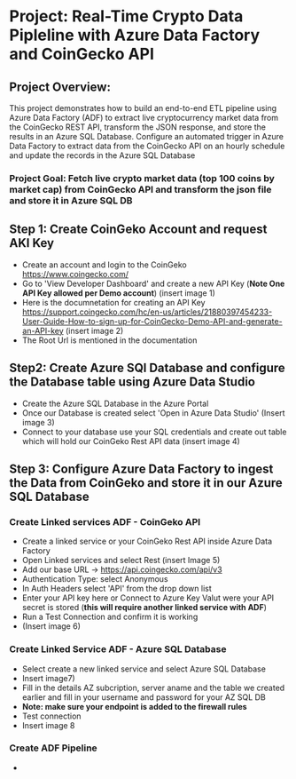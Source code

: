 # Project: Real-Time Crypto Data Pipleline with Azure Data Factory and CoinGecko API

## Project Overview:

This project demonstrates how to build an end-to-end ETL pipeline using Azure Data Factory (ADF) to extract live cryptocurrency market data from the CoinGecko REST API, transform the JSON response, and store the results in an Azure SQL Database. Configure an automated trigger in Azure Data Factory to extract data from the CoinGecko API on an hourly schedule and update the records in the Azure SQL Database

### Project Goal: Fetch live crypto market data (top 100 coins by market cap) from CoinGecko API and transform the json file and store it in Azure SQL DB  

## Step 1: Create CoinGeko Account and request AKI Key

- Create an account and login to the CoinGeko  https://www.coingecko.com/
- Go to 'View Developer Dashboard' and create a new API Key (**Note One API Key allowed per Demo account**) (insert image 1)
- Here is the documnetation for creating an API Key https://support.coingecko.com/hc/en-us/articles/21880397454233-User-Guide-How-to-sign-up-for-CoinGecko-Demo-API-and-generate-an-API-key (insert image 2)
- The Root Url is mentioned in the documentation 


## Step2: Create Azure SQl Database and configure the Database table using Azure Data Studio

- Create the Azure SQL Database in the Azure Portal
- Once our Database is created select 'Open in Azure Data Studio' (Insert image 3)
- Connect to your database use your SQL credentials and create out table which will hold our CoinGeko Rest API data (insert image 4)


## Step 3: Configure Azure Data Factory to ingest the Data from CoinGeko and store it in our Azure SQL Database

### Create Linked services ADF - CoinGeko API 
- Create a linked service or your CoinGeko Rest API inside Azure Data Factory
- Open Linked services and select Rest (insert Image 5)
- Add our base URL -> https://api.coingecko.com/api/v3
- Authentication Type: select Anonymous
- In Auth Headers select 'API' from the drop down list
- Enter your API key here or Connect to Azure Key Valut were your API secret is stored (**this will require another linked service with ADF**)
- Run a Test Connection and confirm it is working
- (Insert image 6)
  

### Create Linked Service ADF - Azure SQL Database
- Select create a new linked service and select Azure SQL Database
- Insert image7)
- Fill in the details AZ subcription, server aname and the table we created earlier and fill in your username and password for your AZ SQL DB
- **Note: make sure your endpoint is added to the firewall rules**
- Test connection
- Insert image 8

### Create ADF Pipeline
- 
